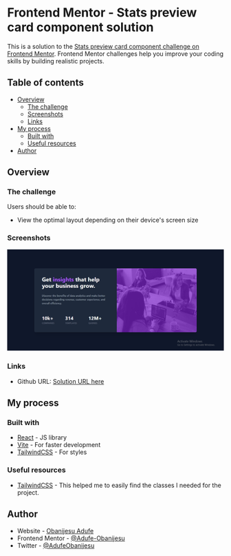 # Frontend Mentor - Stats preview card component solution

This is a solution to the [Stats preview card component challenge on Frontend Mentor](https://www.frontendmentor.io/challenges/stats-preview-card-component-8JqbgoU62). Frontend Mentor challenges help you improve your coding skills by building realistic projects. 

## Table of contents

- [Overview](#overview)
  - [The challenge](#the-challenge)
  - [Screenshots](#screenshots)
  - [Links](#links)
- [My process](#my-process)
  - [Built with](#built-with)
  - [Useful resources](#useful-resources)
- [Author](#author)

## Overview

### The challenge

Users should be able to:

- View the optimal layout depending on their device's screen size

### Screenshots

![](./public/thumbnail.png)


### Links

- Github URL: [Solution URL here](https://github.com/Adufe-Obanijesu/stat-preview-card-component)

## My process

### Built with

- [React](https://reactjs.org/) - JS library
- [Vite](https://vitejs.dev/) - For faster development
- [TailwindCSS](https://tailwindcss.com/) - For styles


### Useful resources

- [TailwindCSS](https://tailwindcss.com/docs/installation) - This helped me to easily find the classes I needed for the project.

## Author

- Website - [Obanijesu Adufe](https://obanijesuadufe.com)
- Frontend Mentor - [@Adufe-Obanijesu](https://www.frontendmentor.io/profile/Adufe-Obanijesu)
- Twitter - [@AdufeObanijesu](https://www.twitter.com/AdufeObanijesu)